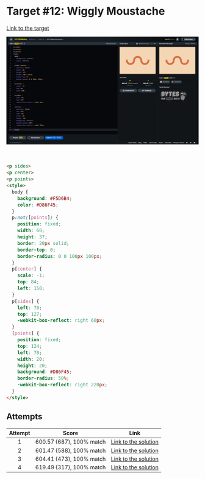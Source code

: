 # Target #12: Wiggly Moustache

[Link to the target](https://cssbattle.dev/play/12)

![img](src/images/012_wiggly-moustache.png)

<br>

```html
<p sides>
<p center>
<p points>
<style>
  body {
    background: #F5D6B4;
    color: #D86F45;
  }
  p:not([points]) {
    position: fixed;
    width: 60;
    height: 37;
    border: 20px solid;
    border-top: 0;
    border-radius: 0 0 100px 100px;
  }
  p[center] {
    scale: -1;
    top: 84;
    left: 150;
  }
  p[sides] {
    left: 70;
    top: 127;
    -webkit-box-reflect: right 60px;
  }
  [points] {
    position: fixed;
    top: 124;
    left: 70;
    width: 20;
    height: 20;
    background: #D86F45;
    border-radius: 50%;
    -webkit-box-reflect: right 220px;
  }
</style>
```


## Attempts
| Attempt | Score | Link |
|:-:|:-:|:-:|
| 1 | 600.57 {687}, 100% match | [Link to the solution](/001-pilot-battle/src/html/012_wiggly-moustache_attempt-01.html) |
| 2 | 601.47 {588}, 100% match | [Link to the solution](/001-pilot-battle/src/html/012_wiggly-moustache_attempt-02.html) |
| 3 | 604.41 {473}, 100% match | [Link to the solution](/001-pilot-battle/src/html/012_wiggly-moustache_attempt-03.html) |
| 4 | 619.49 {317}, 100% match | [Link to the solution](/001-pilot-battle/src/html/012_wiggly-moustache_attempt-04.html) |
